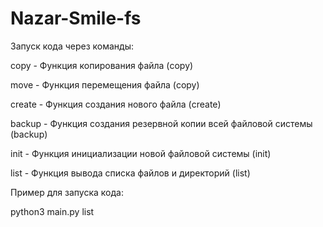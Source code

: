 # Nazar-Smile-fs

Запуск кода через команды:

copy - Функция копирования файла (copy)

move - Функция перемещения файла (copy)

create - Функция создания нового файла (create)

backup - Функция создания резервной копии всей файловой системы (backup)

init - Функция инициализации новой файловой системы (init)

list - Функция вывода списка файлов и директорий (list)


Пример для запуска кода:

python3 main.py list
